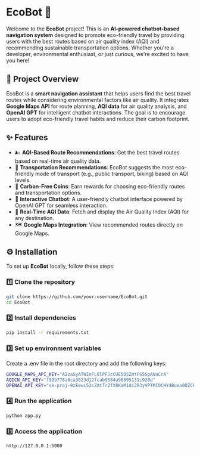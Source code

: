 # EcoBot 🌱

Welcome to the **EcoBot** project! This is an **AI-powered chatbot-based navigation system** designed to promote eco-friendly travel by providing users with the best routes based on air quality index (AQI) and recommending sustainable transportation options. Whether you're a developer, environmental enthusiast, or just curious, we're excited to have you here!


## 📌 Project Overview

EcoBot is a **smart navigation assistant** that helps users find the best travel routes while considering environmental factors like air quality. It integrates **Google Maps API** for route planning, **AQI data** for air quality analysis, and **OpenAI GPT** for intelligent chatbot interactions. The goal is to encourage users to adopt eco-friendly travel habits and reduce their carbon footprint.

## ✨ Features

- 🌬️ **AQI-Based Route Recommendations**: Get the best travel routes based on real-time air quality data.
- 🚴 **Transportation Recommendations**: EcoBot suggests the most eco-friendly mode of transport (e.g., public transport, biking) based on AQI levels.
- 💚 **Carbon-Free Coins**: Earn rewards for choosing eco-friendly routes and transportation options.
- 💬 **Interactive Chatbot**: A user-friendly chatbot interface powered by OpenAI GPT for seamless interaction.
- 📡 **Real-Time AQI Data**: Fetch and display the Air Quality Index (AQI) for any destination.
- 🗺️ **Google Maps Integration**: View recommended routes directly on Google Maps.

## ⚙️ Installation

To set up **EcoBot** locally, follow these steps:

### 1️⃣ Clone the repository
```bash
git clone https://github.com/your-username/EcoBot.git
cd EcoBot
```

### 2️⃣ Install dependencies
```bash
pip install -r requirements.txt
```

### 3️⃣ Set up environment variables
Create a .env file in the root directory and add the following keys:
```bash
GOOGLE_MAPS_API_KEY="AIzaSyATWInFL0lPFJcCUE5DSZmtFG5SpANaCrA"
AQICN_API_KEY="f99b778a6ca3623d12fcab9584a90095131c920d"
OPENAI_API_KEY="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"
```

### 4️⃣ Run the application
```bash
python app.py
```

### 5️⃣ Access the application
```bash
http://127.0.0.1:5000
```
